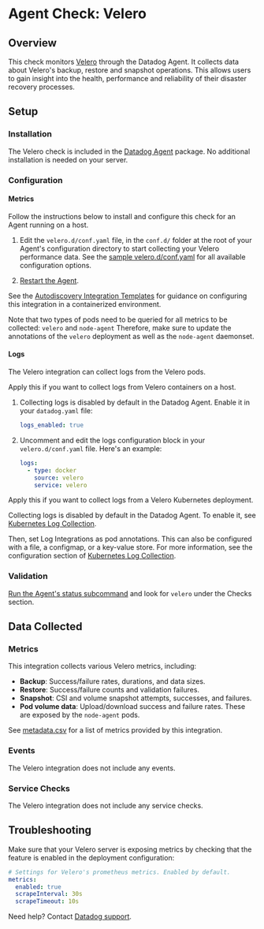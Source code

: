 # Agent Check: Velero

## Overview

This check monitors [Velero][1] through the Datadog Agent. It collects data about Velero's backup, restore and snapshot operations. This allows users to gain insight into the health, performance and reliability of their disaster recovery processes.

## Setup

### Installation

The Velero check is included in the [Datadog Agent][2] package.
No additional installation is needed on your server.

### Configuration

#### Metrics

<!-- xxx tabs xxx -->
<!-- xxx tab "Host" xxx -->

Follow the instructions below to install and configure this check for an Agent running on a host. 

1. Edit the `velero.d/conf.yaml` file, in the `conf.d/` folder at the root of your Agent's configuration directory to start collecting your Velero performance data. See the [sample velero.d/conf.yaml][4] for all available configuration options.

2. [Restart the Agent][5].

<!-- xxz tab xxx -->
<!-- xxx tab "Kubernetes" xxx -->

See the [Autodiscovery Integration Templates][3] for guidance on configuring this integration in a containerized environment.

Note that two types of pods need to be queried for all metrics to be collected: `velero` and `node-agent`
Therefore, make sure to update the annotations of the `velero` deployment as well as the `node-agent` daemonset.

<!-- xxz tab xxx -->
<!-- xxz tabs xxx -->

#### Logs

The Velero integration can collect logs from the Velero pods.

<!-- xxx tabs xxx -->
<!-- xxx tab "Host" xxx -->

Apply this if you want to collect logs from Velero containers on a host.

1. Collecting logs is disabled by default in the Datadog Agent. Enable it in your `datadog.yaml` file:

   ```yaml
   logs_enabled: true
   ```

2. Uncomment and edit the logs configuration block in your `velero.d/conf.yaml` file. Here's an example:

   ```yaml
   logs:
     - type: docker
       source: velero
       service: velero
   ```

<!-- xxz tab xxx -->
<!-- xxx tab "Kubernetes" xxx -->

Apply this if you want to collect logs from a Velero Kubernetes deployment.

Collecting logs is disabled by default in the Datadog Agent. To enable it, see [Kubernetes Log Collection][10].

Then, set Log Integrations as pod annotations. This can also be configured with a file, a configmap, or a key-value store. For more information, see the configuration section of [Kubernetes Log Collection][11].

<!-- xxz tab xxx -->
<!-- xxz tabs xxx -->

### Validation

[Run the Agent's status subcommand][6] and look for `velero` under the Checks section.

## Data Collected

### Metrics

This integration collects various Velero metrics, including:

- **Backup**: Success/failure rates, durations, and data sizes.
- **Restore**: Success/failure counts and validation failures.
- **Snapshot**: CSI and volume snapshot attempts, successes, and failures.
- **Pod volume data**: Upload/download success and failure rates. These are exposed by the `node-agent` pods.

See [metadata.csv][7] for a list of metrics provided by this integration.

### Events

The Velero integration does not include any events.

### Service Checks

The Velero integration does not include any service checks.

## Troubleshooting

Make sure that your Velero server is exposing metrics by checking that the feature is enabled in the deployment configuration:

```yaml
# Settings for Velero's prometheus metrics. Enabled by default.
metrics:
  enabled: true
  scrapeInterval: 30s
  scrapeTimeout: 10s
```

Need help? Contact [Datadog support][9].


[1]: https://velero.io
[2]: https://app.datadoghq.com/account/settings/agent/latest
[3]: https://docs.datadoghq.com/agent/kubernetes/integrations/
[4]: https://github.com/DataDog/integrations-core/blob/master/velero/datadog_checks/velero/data/conf.yaml.example
[5]: https://docs.datadoghq.com/agent/guide/agent-commands/#start-stop-and-restart-the-agent
[6]: https://docs.datadoghq.com/agent/guide/agent-commands/#agent-status-and-information
[7]: https://github.com/DataDog/integrations-core/blob/master/velero/metadata.csv
[9]: https://docs.datadoghq.com/help/
[10]: https://docs.datadoghq.com/agent/kubernetes/log/#setup
[11]: https://docs.datadoghq.com/agent/kubernetes/log/#configuration
